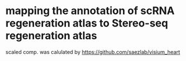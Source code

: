 # mapping the annotation of scRNA regeneration atlas to Stereo-seq regeneration atlas


scaled comp. was calulated by https://github.com/saezlab/visium_heart
